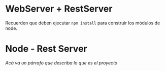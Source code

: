 # WebServer + RestServer

Recuerden que deben ejecutar `npm install` para construir los módulos de node.

# Node - Rest Server

_Acá va un párrafo que describa lo que es el proyecto_
